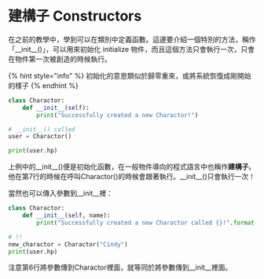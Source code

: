 # 建構子 Constructors

在之前的教學中，學到可以在類別中定義函數。這邊要介紹一個特別的方法，稱作「\_\_init\_\_\(\)」，可以用來初始化 initialize 物件，而且這個方法只會執行一次，只會在物件第一次被創造的時候執行。

{% hint style="info" %}
初始化的意思類似於歸零重來，或將系統恢復成剛開始的樣子
{% endhint %}

```python
class Charactor:
    def __init__(self):
        print("Successfully created a new Charactor!")

# __init__() called
user = Charactor()

print(user.hp)
```

上例中的\_\_init\_\_\(\)便是初始化函數，在一般物件導向的程式語言中也稱作**建構子**。他在第7行的時候在呼叫Charactor\(\)的時候會跟著執行。\_\_init\_\_\(\)只會執行一次！

當然也可以傳入參數到\_\_init\_\_裡：

```python
class Charactor:
    def __init__(self, name):
        print("Successfully created a new Charactor called {}!".format(name))

# !!
new_charactor = Charactor("Cindy")
print(user.hp)
```

注意第6行將參數傳到Charactor裡面，就等同於將參數傳到\_\_init\_\_裡面。

